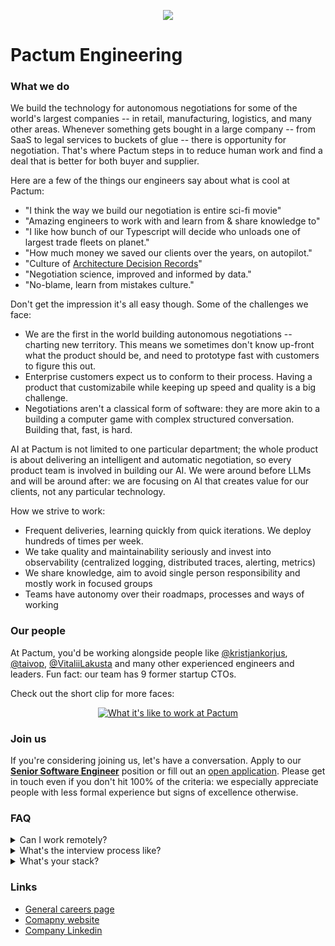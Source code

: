 
<p align="center">
  <img src="https://github.com/pactum-ai/.github/assets/167206903/d52bce86-47e3-4cbc-a0f3-3021a316f53d" />
</p>

# Pactum Engineering

### What we do

We build the technology for autonomous negotiations for some of the world's largest companies -- in retail, manufacturing, logistics, and many other areas. Whenever something gets bought in a large company -- from SaaS to legal services to buckets of glue -- there is opportunity for negotiation. That's where Pactum steps in to reduce human work and find a deal that is better for both buyer and supplier.

Here are a few of the things our engineers say about what is cool at Pactum:

* "I think the way we build our negotiation is entire sci-fi movie"
* "Amazing engineers to work with and learn from & share knowledge to"
* "I like how bunch of our Typescript will decide who unloads one of largest trade fleets on planet."
* "How much money we saved our clients over the years, on autopilot."
* "Culture of [Architecture Decision Records](https://engineering.atspotify.com/2020/04/when-should-i-write-an-architecture-decision-record/)"
* "Negotiation science, improved and informed by data."
* "No-blame, learn from mistakes culture."

Don't get the impression it's all easy though. Some of the challenges we face:

* We are the first in the world building autonomous negotiations -- charting new territory. This means we sometimes don't know up-front what the product should be, and need to prototype fast with customers to figure this out.
* Enterprise customers expect us to conform to their process. Having a product that customizabile while keeping up speed and quality is a big challenge.
* Negotiations aren't a classical form of software: they are more akin to a building a computer game with complex structured conversation. Building that, fast, is hard.

AI at Pactum is not limited to one particular department; the whole product is about delivering an intelligent and automatic negotiation, so every product team is involved in building our AI. We were around before LLMs and will be around after: we are focusing on AI that creates value for our clients, not any particular technology.

How we strive to work:
* Frequent deliveries, learning quickly from quick iterations. We deploy hundreds of times per week.
* We take quality and maintainability seriously and invest into observability (centralized logging, distributed traces, alerting, metrics)
* We share knowledge, aim to avoid single person responsibility and mostly work in focused groups
* Teams have autonomy over their roadmaps, processes and ways of working

### Our people

At Pactum, you'd be working alongside people like [@kristjankorjus](https://github.com/kristjankorjus), [@taivop](https://github.com/taivop), [@VitaliiLakusta](https://github.com/VitaliiLakusta) and many other experienced engineers and leaders. Fun fact: our team has 9 former startup CTOs.

Check out the short clip for more faces:

<div align="center">
  <a href="https://www.youtube.com/watch?v=xfHBmzk_0zs">
    <img src="https://img.youtube.com/vi/xfHBmzk_0zs/hqdefault.jpg" alt="What it's like to work at Pactum">
  </a>
</div>

### Join us

If you're considering joining us, let's have a conversation. Apply to our [**Senior Software Engineer**](https://boards.eu.greenhouse.io/pactum/jobs/4031743101) position or fill out an [open application](https://boards.eu.greenhouse.io/pactum/jobs/4105639101). Please get in touch even if you don't hit 100% of the criteria: we especially appreciate people with less formal experience but signs of excellence otherwise.

### FAQ
<details>
  <summary>Can I work remotely?</summary>

  We generally expect engineers to be able to come to our beautiful and centrally located Tallinn office a couple times a week, though we don't enforce a particular schedule and taking a few weeks per year to be entirely remote is acceptable.
</details>

<details>
  <summary>What's the interview process like?</summary>

  Our interview process for engineers generally consists of:

1. A 45-minute introduction interview with one of our engineering leaders.
2. A 1-hour coding interview, virtual.
3. A 2-hour system design interview, in-person.
4. A team interview where you'll meet your future team (some subset of engineering manager, product manager, and other team members)

After this, we make an offer.
</details>

<details>
  <summary>What's your stack?</summary>

  We work mostly in Typescript, with bits of Kotlin and Python here and there. We use PostgreSQL and Redis for databases and Google Cloud and Terraform for infrastructure. We use React in frontend and mainly NestJS in backend. 

</details>

### Links
* [General careers page](https://pactum.com/careers/)
* [Comapny website](https://pactum.ai/)
* [Company Linkedin](https://www.linkedin.com/company/pactum-ai/)

